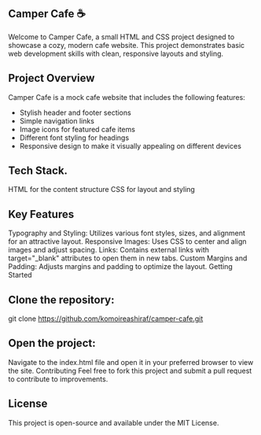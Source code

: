## Camper Cafe ☕
Welcome to Camper Cafe, a small HTML and CSS project designed to showcase a cozy, modern cafe website. This project demonstrates basic web development skills with clean, responsive layouts and styling.

## Project Overview
Camper Cafe is a mock cafe website that includes the following features:

- Stylish header and footer sections
- Simple navigation links
- Image icons for featured cafe items
- Different font styling for headings
- Responsive design to make it visually appealing on different devices
  
## Tech Stack.
HTML for the content structure
CSS for layout and styling

## Key Features
Typography and Styling: Utilizes various font styles, sizes, and alignment for an attractive layout.
Responsive Images: Uses CSS to center and align images and adjust spacing.
Links: Contains external links with target="_blank" attributes to open them in new tabs.
Custom Margins and Padding: Adjusts margins and padding to optimize the layout.
Getting Started

## Clone the repository:
git clone https://github.com/komoireashiraf/camper-cafe.git


## Open the project:

Navigate to the index.html file and open it in your preferred browser to view the site.
Contributing
Feel free to fork this project and submit a pull request to contribute to improvements.

## License
This project is open-source and available under the MIT License.
